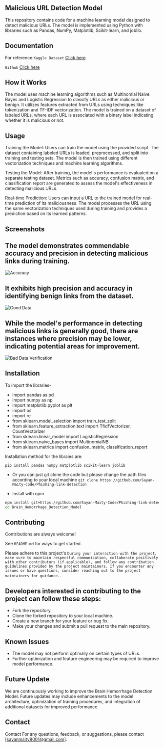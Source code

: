 
## Malicious URL Detection Model
This repository contains code for a machine learning model designed to detect malicious URLs. The model is implemented using Python with libraries such as Pandas, NumPy, Matplotlib, Scikit-learn, and joblib.


## Documentation
For reference:`Kaggle Dataset`
[Click here](https://www.kaggle.com/datasets/sid321axn/malicious-urls-dataset)


`Github`
[Click here](https://github.com/topics/malicious-url-detection)


## How it Works
The model uses machine learning algorithms such as Multinomial Naive Bayes and Logistic Regression to classify URLs as either malicious or benign. It utilizes features extracted from URLs using techniques like tokenization and TF-IDF vectorization. The model is trained on a dataset of labeled URLs, where each URL is associated with a binary label indicating whether it is malicious or not.

## Usage
Training the Model: Users can train the model using the provided script. The dataset containing labeled URLs is loaded, preprocessed, and split into training and testing sets. The model is then trained using different vectorization techniques and machine learning algorithms.

Testing the Model: After training, the model's performance is evaluated on a separate testing dataset. Metrics such as accuracy, confusion matrix, and classification report are generated to assess the model's effectiveness in detecting malicious URLs.

Real-time Prediction: Users can input a URL to the trained model for real-time prediction of its maliciousness. The model processes the URL using the same vectorization techniques used during training and provides a prediction based on its learned patterns.
## Screenshots

## The model demonstrates commendable accuracy and precision in detecting malicious links during training.
![Accuracy](https://github.com/Sayan-Maity-Code/Phishing-link-detection/blob/main/Screenshots/Accuracy.jpg)


## It exhibits high precision and accuracy in identifying benign links from the dataset.
![Good Data](https://github.com/Sayan-Maity-Code/Phishing-link-detection/blob/main/Screenshots/Untitled%20design.png)


## While the model's performance in detecting malicious links is generally good, there are instances where precision may be lower, indicating potential areas for improvement.
![Bad Data Verification](https://github.com/Sayan-Maity-Code/Phishing-link-detection/blob/main/Screenshots/Untitled%20design_1.png)



## Installation
To import the libraries-
- import pandas as pd
- import numpy as np
- import matplotlib.pyplot as plt 
- import os
- import re
- from sklearn.model_selection import train_test_split
- from sklearn.feature_extraction.text import TfidfVectorizer, CountVectorizer
- from sklearn.linear_model import LogisticRegression
- from sklearn.naive_bayes import MultinomialNB
- from sklearn.metrics import confusion_matrix, classification_report

Installation method for the libraies are:


```pip install pandas numpy matplotlib scikit-learn joblib```
- Or you can just git clone the code but please change the path files according to your local machine
```git clone https://github.com/Sayan-Maity-Code/Phishing-link-detection```


- Install with npm

```bash
npm install git+https://github.com/Sayan-Maity-Code/Phishing-link-detection
cd Brain_Hemorrhage_Detection_Model
```

## Contributing

Contributions are always welcome!

See `README.md` for ways to get started.

Please adhere to this project's `During your interaction with the project, make sure to maintain respectful communication, collaborate positively with other contributors (if applicable), and follow any contribution guidelines provided by the project maintainers. If you encounter any issues or have questions, consider reaching out to the project maintainers for guidance.`.

## Developers interested in contributing to the project can follow these steps:

- Fork the repository.
- Clone the forked repository to your local machine.
- Create a new branch for your feature or bug fix.
- Make your changes and submit a pull request to the main repository.


## Known Issues
- The model may not perform optimally on certain types of URLs.
- Further optimization and feature engineering may be required to improve model performance.
## Future Update
We are continuously working to improve the Brain Hemorrhage Detection Model. Future updates may include enhancements to the model architecture, optimization of training procedures, and integration of additional datasets for improved performance.

## Contact
Contact
For any questions, feedback, or suggestions, please contact [sayanmaity8001@gmail.com].
